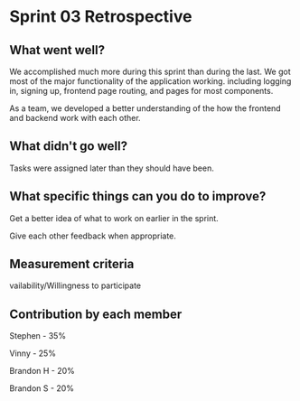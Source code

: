 # Sprint 03 Retrospective

## What went well? 

We accomplished much more during this sprint than during the last. We got most of the major functionality of the application working. including logging in, signing up, frontend page routing, and pages for most components. 

As a team, we developed a better understanding of the how the frontend and backend work with each other. 

## What didn't go well?

Tasks were assigned later than they should have been. 

## What specific things can you do to improve?

Get a better idea of what to work on earlier in the sprint. 

Give each other feedback when appropriate. 

## Measurement criteria

vailability/Willingness to participate

## Contribution by each member

Stephen - 35%

Vinny - 25%

Brandon H - 20%

Brandon S - 20%

